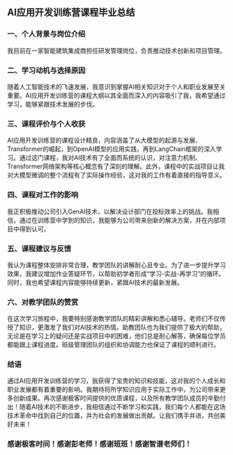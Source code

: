 ## AI应用开发训练营课程毕业总结

### 一、个人背景与岗位介绍
我目前在一家智能建筑集成商担任研发管理岗位，负责推动技术创新和项目管理。

### 二、学习动机与选择原因
随着人工智能技术的飞速发展，我意识到掌握AI相关知识对于个人和职业发展至关重要。AI应用开发训练营的课程大纲以其全面而深入的内容吸引了我，我希望通过学习，能够紧跟技术发展的步伐。

### 三、课程评价与个人收获
AI应用开发训练营的课程设计精良，内容涵盖了从大模型的起源与发展、Transformer的崛起，到OpenAI模型的应用实践，再到LangChain框架的深入学习。通过这门课程，我对AI技术有了全面而系统的认识，对注意力机制、Transformer网络架构等核心概念有了深刻的理解。此外，课程中的实战项目让我对大模型微调的整个流程有了实际操作经验，这对我的工作有着直接的指导意义。

### 四、课程对工作的影响
我正积极推动公司引入GenAI技术，以解决设计部门在投标效率上的挑战。我相信，通过在训练营中学到的知识，我能够为公司带来创新的解决方案，并在内部项目中得到认可。

### 五、课程建议与反馈
我认为课程整体安排非常合理，教学团队的讲解耐心且专业。为了进一步提升学习效果，我建议增加作业答疑环节，以帮助初学者形成“学习-实战-再学习”的循环。同时，我也希望课程内容能够持续更新，紧跟AI技术的最新发展。

### 六、对教学团队的赞赏
在这次学习旅程中，我要特别感谢教学团队的精彩讲解和悉心辅导。老师们不仅传授了知识，更激发了我们对AI技术的热情。助教团队也为我们提供了极大的帮助，无论是在学习上的疑问还是实战项目中的困难，他们总是耐心解答，确保每位学员都能跟上课程进度。班级管理团队的组织和协调能力也保证了课程的顺利进行。

### 结语
通过AI应用开发训练营的学习，我获得了宝贵的知识和技能，这对我的个人成长和职业发展都有着重要的影响。我期待将所学知识应用于实际工作中，为公司带来更多创新成果。再次感谢极客时间提供的优质课程，以及所有教学团队成员的辛勤付出！随着AI技术的不断进步，我相信通过不断学习和实践，我们每个人都能在这场技术革命中找到自己的位置，并为社会的发展做出贡献。让我们携手并进，共创美好未来！

### 感谢极客时间！感谢彭老师！感谢班班！感谢智谱老师们！
